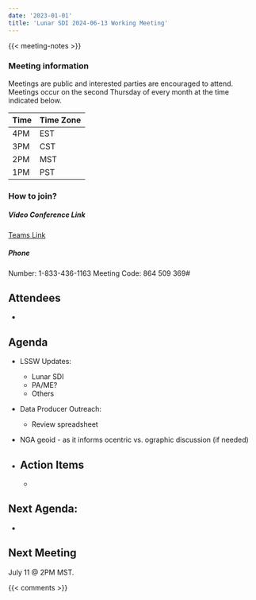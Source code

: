 ```yaml
---
date: '2023-01-01'
title: 'Lunar SDI 2024-06-13 Working Meeting'
---
```


{{<  meeting-notes >}}

### Meeting information
Meetings are public and interested parties are encouraged to attend. Meetings occur on the second Thursday of every month at the time indicated below.

| Time | Time Zone |
|------|-----------|
| 4PM  | EST |
| 3PM  | CST |
| 2PM  | MST |
| 1PM  | PST | 

### How to join?

##### Video Conference Link
[Teams Link](https://teams.microsoft.com/l/meetup-join/19%3ameeting_NjM0MzI5NGUtZDI1ZS00YWVjLWI1MTctYjUzZTU4OTVlNWIz%40thread.v2/0?context=%7b%22Tid%22%3a%220693b5ba-4b18-4d7b-9341-f32f400a5494%22%2c%22Oid%22%3a%22c27c6e98-e45a-45ff-aea5-7f10d6fe67c1%22%7d)

##### Phone
Number: 1-833-436-1163
Meeting Code: 864 509 369#

## Attendees
- 



## Agenda
- LSSW Updates:
  - Lunar SDI
  - PA/ME?
  - Others
- Data Producer Outreach:
  - Review spreadsheet
- NGA geoid - as it informs ocentric vs. ographic discussion (if needed)

- ## Action Items
  - 


## Next Agenda:
- 

## Next Meeting
July 11 @ 2PM MST.

{{< comments >}}
